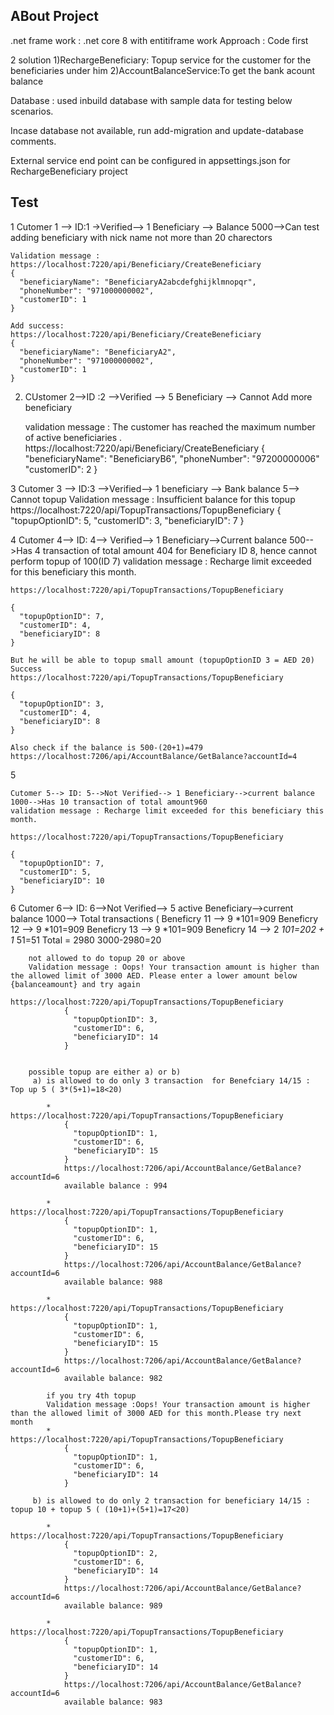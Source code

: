 ABout Project
------------
.net frame work : .net core 8 with entitiframe work
Approach : Code first 

2 solution
	1)RechargeBeneficiary: Topup service for the customer for the beneficiaries under him 
	2)AccountBalanceService:To get the bank acount balance

Database : used inbuild database with sample data for testing below scenarios.

Incase database not available, run add-migration and update-database comments.

External service end point can be configured in appsettings.json for  RechargeBeneficiary project


Test
-------

1
	Cutomer 1 --> ID:1 ->Verified--> 1 Beneficiary --> Balance 5000-->Can test adding beneficiary with nick name not more than 20 charectors
	
	Validation message :
	https://localhost:7220/api/Beneficiary/CreateBeneficiary
	{
	  "beneficiaryName": "BeneficiaryA2abcdefghijklmnopqr",
	  "phoneNumber": "971000000002",
	  "customerID": 1
	}

	Add success:
	https://localhost:7220/api/Beneficiary/CreateBeneficiary
	{
	  "beneficiaryName": "BeneficiaryA2",
	  "phoneNumber": "971000000002",
	  "customerID": 1
	}

2.
	CUstomer 2-->ID :2 -->Verified --> 5 Beneficiary --> Cannot Add more beneficiary
	
	validation message : The customer has reached the maximum number of active beneficiaries .
	https://localhost:7220/api/Beneficiary/CreateBeneficiary
	{
	  "beneficiaryName": "BeneficiaryB6",
	  "phoneNumber": "97200000006"
	  "customerID": 2
	}

3
	Cutomer 3 --> ID:3 -->Verified--> 1 beneficiary --> Bank balance 5--> Cannot topup
	Validation message : Insufficient balance for this topup
	https://localhost:7220/api/TopupTransactions/TopupBeneficiary
		{
	  "topupOptionID": 5,
	  "customerID": 3,
	  "beneficiaryID": 7
	  }


4
	Cutomer 4--> ID: 4--> Verified--> 1 Beneficiary-->Current balance 500-->Has 4 transaction of total amount 404 for Beneficiary ID 8, hence cannot perform topup of 100(ID 7)
	validation message : Recharge limit exceeded for this beneficiary this month.
	
	https://localhost:7220/api/TopupTransactions/TopupBeneficiary

	{
	  "topupOptionID": 7,
	  "customerID": 4,
	  "beneficiaryID": 8
	}
	
	But he will be able to topup small amount (topupOptionID 3 = AED 20)
	Success
	https://localhost:7220/api/TopupTransactions/TopupBeneficiary

	{
	  "topupOptionID": 3,
	  "customerID": 4,
	  "beneficiaryID": 8
	}
	
	Also check if the balance is 500-(20+1)=479
	https://localhost:7206/api/AccountBalance/GetBalance?accountId=4
	
5
	
	Cutomer 5--> ID: 5-->Not Verified--> 1 Beneficiary-->current balance 1000-->Has 10 transaction of total amount960 
	validation message : Recharge limit exceeded for this beneficiary this month.
	
	https://localhost:7220/api/TopupTransactions/TopupBeneficiary

	{
	  "topupOptionID": 7,
	  "customerID": 5,
	  "beneficiaryID": 10
	}
	
6 
	Cutomer 6--> ID: 6-->Not Verified--> 5 active Beneficiary-->current balance 1000--> Total transactions
	( 
		Beneficry 11 --> 9 *101=909
		Beneficry 12 --> 9 *101=909
		Beneficry 13 --> 9 *101=909
		Beneficry 14 --> 2 *101=202 + 1* 51=51
					Total = 2980
		3000-2980=20
		
		not allowed to do topup 20 or above
		Validation message : Oops! Your transaction amount is higher than the allowed limit of 3000 AED. Please enter a lower amount below {balanceamount} and try again
				https://localhost:7220/api/TopupTransactions/TopupBeneficiary
				{
				  "topupOptionID": 3,
				  "customerID": 6,
				  "beneficiaryID": 14
				}
			
			
		possible topup are either a) or b)
		 a) is allowed to do only 3 transaction  for Benefciary 14/15 : Top up 5 ( 3*(5+1)=18<20)
		 
			*	https://localhost:7220/api/TopupTransactions/TopupBeneficiary
				{
				  "topupOptionID": 1,
				  "customerID": 6,
				  "beneficiaryID": 15
				}
				https://localhost:7206/api/AccountBalance/GetBalance?accountId=6
				available balance : 994
				
			*	https://localhost:7220/api/TopupTransactions/TopupBeneficiary
				{
				  "topupOptionID": 1,
				  "customerID": 6,
				  "beneficiaryID": 15
				}
				https://localhost:7206/api/AccountBalance/GetBalance?accountId=6
				available balance: 988
				
			*	https://localhost:7220/api/TopupTransactions/TopupBeneficiary
				{
				  "topupOptionID": 1,
				  "customerID": 6,
				  "beneficiaryID": 15
				}
				https://localhost:7206/api/AccountBalance/GetBalance?accountId=6
				available balance: 982
				
			if you try 4th topup
			Validation message :Oops! Your transaction amount is higher than the allowed limit of 3000 AED for this month.Please try next month
			*	https://localhost:7220/api/TopupTransactions/TopupBeneficiary
				{
				  "topupOptionID": 1,
				  "customerID": 6,
				  "beneficiaryID": 14
				}
			
		 b) is allowed to do only 2 transaction for beneficiary 14/15 : topup 10 + topup 5 ( (10+1)+(5+1)=17<20)
				
			*	https://localhost:7220/api/TopupTransactions/TopupBeneficiary
				{
				  "topupOptionID": 2,
				  "customerID": 6,
				  "beneficiaryID": 14
				}
				https://localhost:7206/api/AccountBalance/GetBalance?accountId=6
				available balance: 989
				
			*	https://localhost:7220/api/TopupTransactions/TopupBeneficiary
				{
				  "topupOptionID": 1,
				  "customerID": 6,
				  "beneficiaryID": 14
				}
				https://localhost:7206/api/AccountBalance/GetBalance?accountId=6
				available balance: 983
		
		
		
	
